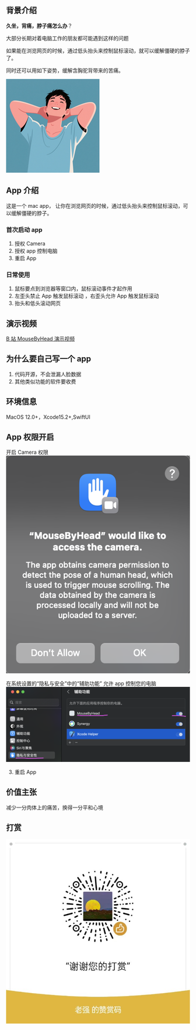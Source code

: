 ## 背景介绍

**久坐，背痛，脖子痛怎么办**？

大部分长期对着电脑工作的朋友都可能遇到这样的问题

如果能在浏览网页的时候，通过低头抬头来控制鼠标滚动，就可以缓解僵硬的脖子了。

同时还可以用如下姿势，缓解含胸驼背带来的苦痛。

![appicon](./img/icon_256.png)

## App 介绍

这是一个 mac app， 让你在浏览网页的时候，通过低头抬头来控制鼠标滚动，可以缓解僵硬的脖子。

### 首次启动 app

1. 授权 Camera
2. 授权 app 控制电脑
3. 重启 App

### 日常使用

1. 鼠标要点到浏览器等窗口内，鼠标滚动事件才起作用
2. 左歪头禁止 App 触发鼠标滚动 ，右歪头允许 App 触发鼠标滚动
3. 抬头和低头滚动网页

## 演示视频

[B 站 MouseByHead 演示视频](https://www.bilibili.com/video/BV1fwVAzREFr/)

## 为什么要自己写一个 app

1. 代码开源，不会泄漏人脸数据
2. 其他类似功能的软件要收费

## 环境信息

MacOS 12.0+，Xcode15.2+,SwiftUI

## App 权限开启

开启 Camera 权限
![camera](./img/en_camera.png)

在系统设置的“隐私与安全”中的“辅助功能” 允许 app 控制您的电脑
![](./img/set.png)

3. 重启 App

## 价值主张

减少一分肉体上的痛苦，换得一分平和心境

## 打赏

![zs](./img/lqzs.JPG)
